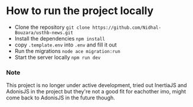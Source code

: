# How to run the project locally
- Clone the repository `git clone https://github.com/Nidhal-Bouzara/usthb-news.git`
- Install the dependencies `npm install`
- copy `.template.env` into `.env` and fill it out
- Run the migrations `node ace migration:run`
- Start the server locally `npm run dev`

### Note
This project is no longer under active development, tried out InertiaJS and AdonisJS in the project but they're not a good fit for eachother imo, might come back to AdonisJS in the future though.

